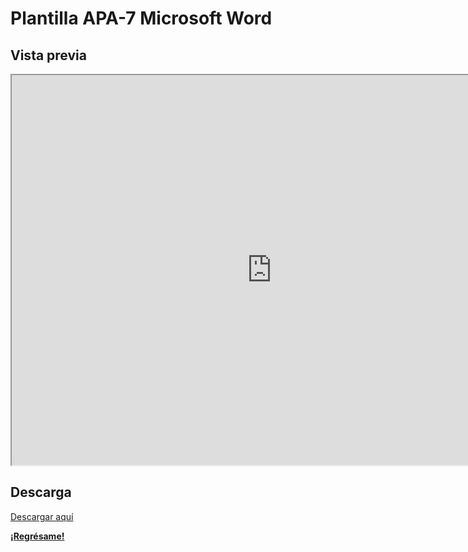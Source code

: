 # Plantilla APA-7 Microsoft Word

## Vista previa

<center><iframe src="https://drive.google.com/file/d/1dSIwJv5BhXfut_IVmhsTW-D7AH31EqW5/preview" width="832" height="624" allow="autoplay"></iframe></center>

## Descarga

[Descargar aquí](https://drive.google.com/file/d/1dSIwJv5BhXfut_IVmhsTW-D7AH31EqW5/view?usp=sharing)

**[¡Regrésame!](/index)**